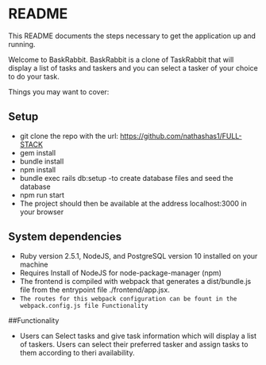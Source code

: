 # README

This README documents the steps necessary to get the application up and running.

Welcome to BaskRabbit. BaskRabbit is a clone of TaskRabbit that will display a list of tasks and taskers
and you can select a tasker of your choice to do your task.


Things you may want to cover:


##  Setup
* git clone the repo with the url: https://github.com/nathashas1/FULL-STACK
* gem install
* bundle install
* npm install
* bundle exec rails db:setup -to create database files and seed the database
* npm run start
* The project should then be available at the address localhost:3000 in your browser

## System dependencies
* Ruby version 2.5.1, NodeJS, and PostgreSQL version 10 installed on your machine
* Requires Install of NodeJS for node-package-manager (npm)
* The frontend is compiled with webpack that generates a dist/bundle.js file from the entrypoint file ./frontend/app.jsx.
* `The routes for this webpack configuration can be fount in the webpack.config.js file
Functionality`

##Functionality
* Users can Select tasks and give task information which will display a list of taskers.
Users can select their preferred tasker and assign tasks to them according to theri availability.
